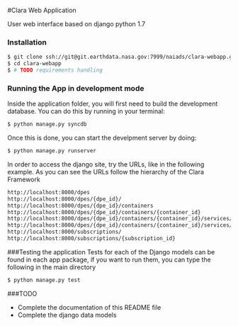 #Clara Web Application

User web interface based on django python 1.7

### Installation
```sh
$ git clone ssh://git@git.earthdata.nasa.gov:7999/naiads/clara-webapp.git
$ cd clara-webapp
$ # TODO requirements handling
```

### Running the App in development mode
Inside the application folder, you will first need to build the development database. You can do this by running in your terminal:

```sh
$ python manage.py syncdb
```
Once this is done, you can start the develpment server by doing:

```sh
$ python manage.py runserver
```

In order to access the django site, try the URLs, like in the following example. As you can see the URLs follow the hierarchy of the Clara Framework 

```sh
http://localhost:8000/dpes
http://localhost:8000/dpes/{dpe_id}/
http://localhost:8000/dpes/{dpe_id}/containers
http://localhost:8000/dpes/{dpe_id}/containers/{container_id}
http://localhost:8000/dpes/{dpe_id}/containers/{container_id}/services/
http://localhost:8000/dpes/{dpe_id}/containers/{container_id}/services/{service_id}
http://localhost:8000/subscriptions/
http://localhost:8000/subscriptions/{subscription_id}
```

###Testing the application
Tests for each of the Django models can be found in each app package, if you want to run them, you can type the following in the main directory

```sh
$ python manage.py test
```

###TODO
  - Complete the documentation of this README file
  - Complete the django data models

